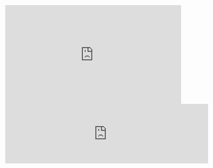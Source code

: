<html>
<title>       </title>
<iframe width="560" height="315" src="https://www.youtube.com/embed/3SCBYUE_X1U?controls=0" title="YouTube video player" frameborder="0" allow="accelerometer; autoplay; clipboard-write; encrypted-media; gyroscope; picture-in-picture" allowfullscreen></iframe>
<iframe src="https://store.steampowered.com/widget/1150690/" frameborder="0" width="646" height="190"></iframe>
</html>
